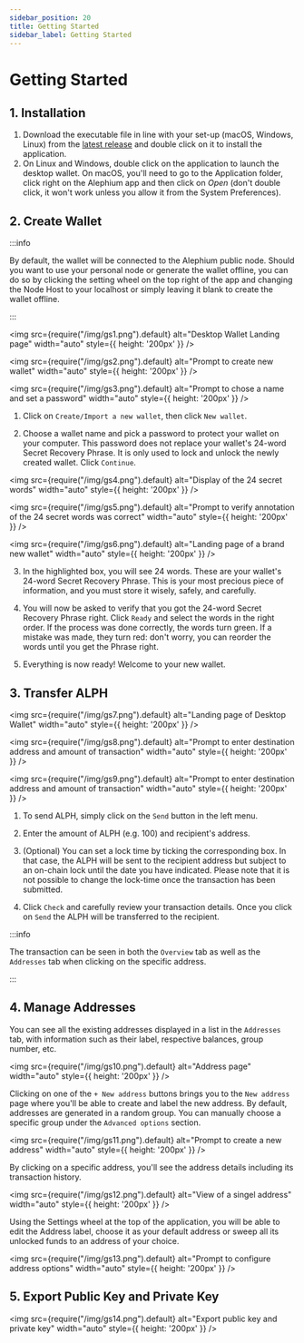 ```yaml
---
sidebar_position: 20
title: Getting Started
sidebar_label: Getting Started
---
```


# Getting Started

## 1. Installation

1. Download the executable file in line with your set-up (macOS, Windows, Linux) from the [latest release](https://github.com/alephium/alephium-frontend/releases/latest) and double click on it to install the application.
2. On Linux and Windows, double click on the application to launch the desktop wallet. On macOS, you'll need to go to the Application folder, click right on the Alephium app and then click on _Open_ (don't double click, it won't work unless you allow it from the System Preferences).

## 2. Create Wallet

:::info

By default, the wallet will be connected to the Alephium public node. Should you want to use your personal node or generate the wallet offline, you can do so by clicking the setting wheel on the top right of the app and changing the Node Host to your localhost or simply leaving it blank to create the wallet offline.

:::

<img src={require("/img/gs1.png").default} alt="Desktop Wallet Landing page" width="auto" style={{ height: '200px' }} />

<img src={require("/img/gs2.png").default} alt="Prompt to create new wallet" width="auto" style={{ height: '200px' }} />

<img src={require("/img/gs3.png").default} alt="Prompt to chose a name and set a password" width="auto" style={{ height: '200px' }} />

1. Click on `Create/Import a new wallet`, then click `New wallet`.

2. Choose a wallet name and pick a password to protect your wallet on your computer. This password does not replace your wallet's 24-word Secret Recovery Phrase. It is only used to lock and unlock the newly created wallet.
   Click `Continue`.

<img src={require("/img/gs4.png").default} alt="Display of the 24 secret words" width="auto" style={{ height: '200px' }} />

<img src={require("/img/gs5.png").default} alt="Prompt to verify annotation of the 24 secret words was correct" width="auto" style={{ height: '200px' }} />

<img src={require("/img/gs6.png").default} alt="Landing page of a brand new wallet" width="auto" style={{ height: '200px' }} />

3. In the highlighted box, you will see 24 words. These are your wallet's 24-word Secret Recovery Phrase. This is your most precious piece of information, and you must store it wisely, safely, and carefully.

4. You will now be asked to verify that you got the 24-word Secret Recovery Phrase right. Click `Ready` and select the words in the right order. If the process was done correctly, the words turn green. If a mistake was made, they turn red: don't worry, you can reorder the words until you get the Phrase right.

5. Everything is now ready! Welcome to your new wallet.

## 3. Transfer ALPH

<img src={require("/img/gs7.png").default} alt="Landing page of Desktop Wallet" width="auto" style={{ height: '200px' }} />

<img src={require("/img/gs8.png").default} alt="Prompt to enter destination address and amount of transaction" width="auto" style={{ height: '200px' }} />

<img src={require("/img/gs9.png").default} alt="Prompt to enter destination address and amount of transaction" width="auto" style={{ height: '200px' }} />

1. To send ALPH, simply click on the `Send` button in the left menu.

2. Enter the amount of ALPH (e.g. 100) and recipient's address.

3. (Optional) You can set a lock time by ticking the corresponding box. In that case, the ALPH will be sent to the recipient address but subject to an on-chain lock until the date you have indicated. Please note that it is not possible to change the lock-time once the transaction has been submitted.

4. Click `Check` and carefully review your transaction details. Once you click on `Send` the ALPH will be transferred to the recipient.

:::info

The transaction can be seen in both the `Overview` tab as well as the `Addresses` tab when clicking on the specific address.

:::

## 4. Manage Addresses

You can see all the existing addresses displayed in a list in the `Addresses` tab, with information such as their label, respective balances, group number, etc.

<img src={require("/img/gs10.png").default} alt="Address page" width="auto" style={{ height: '200px' }} />

Clicking on one of the `+ New address` buttons brings you to the `New address` page where you'll be able to create and label the new address. By default, addresses are generated in a random group. You can manually choose a specific group under the `Advanced options` section.

<img src={require("/img/gs11.png").default} alt="Prompt to create a new address" width="auto" style={{ height: '200px' }} />

By clicking on a specific address, you'll see the address details including its transaction history.

<img src={require("/img/gs12.png").default} alt="View of a singel address" width="auto" style={{ height: '200px' }} />

Using the Settings wheel at the top of the application, you will be able to edit the Address label, choose it as your default address or sweep all its unlocked funds to an address of your choice.

<img src={require("/img/gs13.png").default} alt="Prompt to configure address options" width="auto" style={{ height: '200px' }} />

## 5. Export Public Key and Private Key

<img src={require("/img/gs14.png").default} alt="Export public key and private key" width="auto" style={{ height: '200px' }} />
